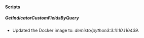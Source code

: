 
#### Scripts

##### GetIndicatorCustomFieldsByQuery

- Updated the Docker image to: *demisto/python3:3.11.10.116439*.
